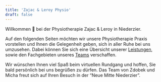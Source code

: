 ```yaml
---
title: 'Zajac & Leroy Physio'
draft: false
---
```


Willkommen 👋 bei der Physiotherapie Zajac & Leroy in Niederzier.

Auf den folgenden Seiten möchten wir unsere Physiotherapie Praxis vorstellen und Ihnen die Gelegenheit geben, sich in aller Ruhe bei uns umzusehen. Dabei können Sie sich eine Übersicht unserer [Leistungen](/zlp/leistungen/), sowie den Fachgebieten unseres [Teams](/zlp/team/) verschaffen.

Wir wünschen Ihnen viel Spaß beim virtuellen Rundgang und hoffen, Sie bald persönlich bei uns begrüßen zu dürfen. Das Team von Zdobek und Micha freut sich auf Ihren Besuch in der &ldquo;Neue Mitte Niederzier&rdquo;.
